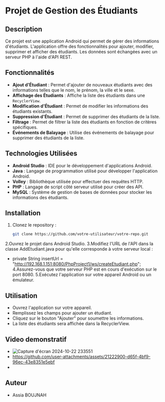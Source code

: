 # Projet de Gestion des Étudiants

## Description
Ce projet est une application Android qui permet de gérer des informations d'étudiants. L'application offre des fonctionnalités pour ajouter, modifier, supprimer et afficher des étudiants. Les données sont échangées avec un serveur PHP à l'aide d'API REST.

## Fonctionnalités
- **Ajout d'Étudiant** : Permet d'ajouter de nouveaux étudiants avec des informations telles que le nom, le prénom, la ville et le sexe.
- **Affichage des Étudiants** : Affiche la liste des étudiants dans une `RecyclerView`.
- **Modification d'Étudiant** : Permet de modifier les informations des étudiants existants.
- **Suppression d'Étudiant** : Permet de supprimer des étudiants de la liste.
- **Filtrage** : Permet de filtrer la liste des étudiants en fonction de critères spécifiques.
- **Événements de Balayage** : Utilise des événements de balayage pour supprimer des étudiants de la liste.

## Technologies Utilisées
- **Android Studio** : IDE pour le développement d'applications Android.
- **Java** : Langage de programmation utilisé pour développer l'application Android.
- **Volley** : Bibliothèque utilisée pour effectuer des requêtes HTTP.
- **PHP** : Langage de script côté serveur utilisé pour créer des API.
- **MySQL** : Système de gestion de bases de données pour stocker les informations des étudiants.

## Installation
1. Clonez le repository :
   ```bash
   git clone https://github.com/votre-utilisateur/votre-repo.git
2.Ouvrez le projet dans Android Studio.
3.Modifiez l'URL de l'API dans la classe AddEtudiant.java pour qu'elle corresponde à votre serveur local :
 - private String insertUrl = "http://192.168.1.151:8080/PhpProject1/ws/createEtudiant.php";
4.Assurez-vous que votre serveur PHP est en cours d'exécution sur le port 8080.
5.Exécutez l'application sur votre appareil Android ou un émulateur.
## Utilisation
- Ouvrez l'application sur votre appareil.
- Remplissez les champs pour ajouter un étudiant.
- Cliquez sur le bouton "Ajouter" pour soumettre les informations.
- La liste des étudiants sera affichée dans la RecyclerView.
## Video demonstratif 
- ![Capture d'écran 2024-10-22 233551](https://github.com/user-attachments/assets/8388ac80-35b5-4c86-a0af-95ee8f7ae535)
- https://github.com/user-attachments/assets/21222900-d65f-4bf9-96ec-43e8351e5ebf
-
## Auteur
- Assia BOUJNAH
